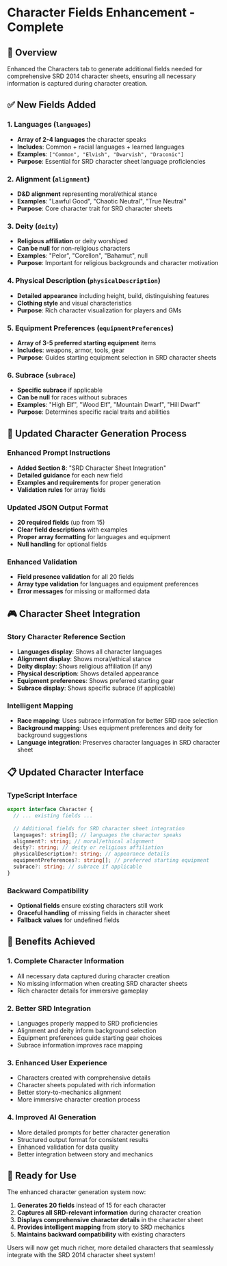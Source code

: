 # Character Fields Enhancement - Complete

## 🎯 Overview

Enhanced the Characters tab to generate additional fields needed for comprehensive SRD 2014 character sheets, ensuring all necessary information is captured during character creation.

## ✅ New Fields Added

### 1. **Languages** (`languages`)
- **Array of 2-4 languages** the character speaks
- **Includes**: Common + racial languages + learned languages
- **Examples**: `["Common", "Elvish", "Dwarvish", "Draconic"]`
- **Purpose**: Essential for SRD character sheet language proficiencies

### 2. **Alignment** (`alignment`)
- **D&D alignment** representing moral/ethical stance
- **Examples**: "Lawful Good", "Chaotic Neutral", "True Neutral"
- **Purpose**: Core character trait for SRD character sheets

### 3. **Deity** (`deity`)
- **Religious affiliation** or deity worshiped
- **Can be null** for non-religious characters
- **Examples**: "Pelor", "Corellon", "Bahamut", null
- **Purpose**: Important for religious backgrounds and character motivation

### 4. **Physical Description** (`physicalDescription`)
- **Detailed appearance** including height, build, distinguishing features
- **Clothing style** and visual characteristics
- **Purpose**: Rich character visualization for players and GMs

### 5. **Equipment Preferences** (`equipmentPreferences`)
- **Array of 3-5 preferred starting equipment** items
- **Includes**: weapons, armor, tools, gear
- **Purpose**: Guides starting equipment selection in SRD character sheets

### 6. **Subrace** (`subrace`)
- **Specific subrace** if applicable
- **Can be null** for races without subraces
- **Examples**: "High Elf", "Wood Elf", "Mountain Dwarf", "Hill Dwarf"
- **Purpose**: Determines specific racial traits and abilities

## 🔄 Updated Character Generation Process

### Enhanced Prompt Instructions
- **Added Section 8**: "SRD Character Sheet Integration"
- **Detailed guidance** for each new field
- **Examples and requirements** for proper generation
- **Validation rules** for array fields

### Updated JSON Output Format
- **20 required fields** (up from 15)
- **Clear field descriptions** with examples
- **Proper array formatting** for languages and equipment
- **Null handling** for optional fields

### Enhanced Validation
- **Field presence validation** for all 20 fields
- **Array type validation** for languages and equipment preferences
- **Error messages** for missing or malformed data

## 🎮 Character Sheet Integration

### Story Character Reference Section
- **Languages display**: Shows all character languages
- **Alignment display**: Shows moral/ethical stance
- **Deity display**: Shows religious affiliation (if any)
- **Physical description**: Shows detailed appearance
- **Equipment preferences**: Shows preferred starting gear
- **Subrace display**: Shows specific subrace (if applicable)

### Intelligent Mapping
- **Race mapping**: Uses subrace information for better SRD race selection
- **Background mapping**: Uses equipment preferences and deity for background suggestions
- **Language integration**: Preserves character languages in SRD character sheet

## 📋 Updated Character Interface

### TypeScript Interface
```typescript
export interface Character {
  // ... existing fields ...
  
  // Additional fields for SRD character sheet integration
  languages?: string[]; // languages the character speaks
  alignment?: string; // moral/ethical alignment
  deity?: string; // deity or religious affiliation
  physicalDescription?: string; // appearance details
  equipmentPreferences?: string[]; // preferred starting equipment
  subrace?: string; // subrace if applicable
}
```

### Backward Compatibility
- **Optional fields** ensure existing characters still work
- **Graceful handling** of missing fields in character sheet
- **Fallback values** for undefined fields

## 🎯 Benefits Achieved

### 1. **Complete Character Information**
- All necessary data captured during character creation
- No missing information when creating SRD character sheets
- Rich character details for immersive gameplay

### 2. **Better SRD Integration**
- Languages properly mapped to SRD proficiencies
- Alignment and deity inform background selection
- Equipment preferences guide starting gear choices
- Subrace information improves race mapping

### 3. **Enhanced User Experience**
- Characters created with comprehensive details
- Character sheets populated with rich information
- Better story-to-mechanics alignment
- More immersive character creation process

### 4. **Improved AI Generation**
- More detailed prompts for better character generation
- Structured output format for consistent results
- Enhanced validation for data quality
- Better integration between story and mechanics

## 🚀 Ready for Use

The enhanced character generation system now:

1. **Generates 20 fields** instead of 15 for each character
2. **Captures all SRD-relevant information** during character creation
3. **Displays comprehensive character details** in the character sheet
4. **Provides intelligent mapping** from story to SRD mechanics
5. **Maintains backward compatibility** with existing characters

Users will now get much richer, more detailed characters that seamlessly integrate with the SRD 2014 character sheet system!
